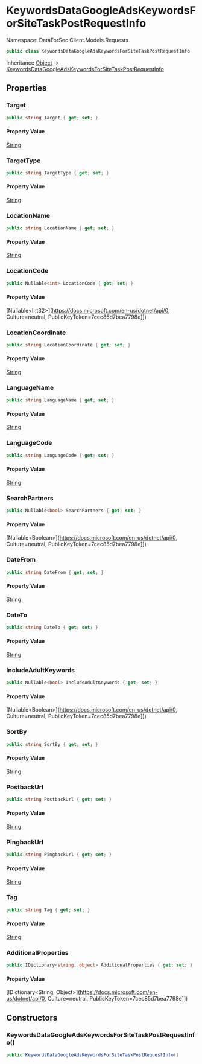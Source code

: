 # KeywordsDataGoogleAdsKeywordsForSiteTaskPostRequestInfo

Namespace: DataForSeo.Client.Models.Requests

```csharp
public class KeywordsDataGoogleAdsKeywordsForSiteTaskPostRequestInfo
```

Inheritance [Object](https://docs.microsoft.com/en-us/dotnet/api/Object) → [KeywordsDataGoogleAdsKeywordsForSiteTaskPostRequestInfo](./KeywordsDataGoogleAdsKeywordsForSiteTaskPostRequestInfo.md)

## Properties

### **Target**

```csharp
public string Target { get; set; }
```

#### Property Value

[String](https://docs.microsoft.com/en-us/dotnet/api/String)<br>

### **TargetType**

```csharp
public string TargetType { get; set; }
```

#### Property Value

[String](https://docs.microsoft.com/en-us/dotnet/api/String)<br>

### **LocationName**

```csharp
public string LocationName { get; set; }
```

#### Property Value

[String](https://docs.microsoft.com/en-us/dotnet/api/String)<br>

### **LocationCode**

```csharp
public Nullable<int> LocationCode { get; set; }
```

#### Property Value

[Nullable&lt;Int32&gt;](https://docs.microsoft.com/en-us/dotnet/api/0, Culture=neutral, PublicKeyToken=7cec85d7bea7798e]])<br>

### **LocationCoordinate**

```csharp
public string LocationCoordinate { get; set; }
```

#### Property Value

[String](https://docs.microsoft.com/en-us/dotnet/api/String)<br>

### **LanguageName**

```csharp
public string LanguageName { get; set; }
```

#### Property Value

[String](https://docs.microsoft.com/en-us/dotnet/api/String)<br>

### **LanguageCode**

```csharp
public string LanguageCode { get; set; }
```

#### Property Value

[String](https://docs.microsoft.com/en-us/dotnet/api/String)<br>

### **SearchPartners**

```csharp
public Nullable<bool> SearchPartners { get; set; }
```

#### Property Value

[Nullable&lt;Boolean&gt;](https://docs.microsoft.com/en-us/dotnet/api/0, Culture=neutral, PublicKeyToken=7cec85d7bea7798e]])<br>

### **DateFrom**

```csharp
public string DateFrom { get; set; }
```

#### Property Value

[String](https://docs.microsoft.com/en-us/dotnet/api/String)<br>

### **DateTo**

```csharp
public string DateTo { get; set; }
```

#### Property Value

[String](https://docs.microsoft.com/en-us/dotnet/api/String)<br>

### **IncludeAdultKeywords**

```csharp
public Nullable<bool> IncludeAdultKeywords { get; set; }
```

#### Property Value

[Nullable&lt;Boolean&gt;](https://docs.microsoft.com/en-us/dotnet/api/0, Culture=neutral, PublicKeyToken=7cec85d7bea7798e]])<br>

### **SortBy**

```csharp
public string SortBy { get; set; }
```

#### Property Value

[String](https://docs.microsoft.com/en-us/dotnet/api/String)<br>

### **PostbackUrl**

```csharp
public string PostbackUrl { get; set; }
```

#### Property Value

[String](https://docs.microsoft.com/en-us/dotnet/api/String)<br>

### **PingbackUrl**

```csharp
public string PingbackUrl { get; set; }
```

#### Property Value

[String](https://docs.microsoft.com/en-us/dotnet/api/String)<br>

### **Tag**

```csharp
public string Tag { get; set; }
```

#### Property Value

[String](https://docs.microsoft.com/en-us/dotnet/api/String)<br>

### **AdditionalProperties**

```csharp
public IDictionary<string, object> AdditionalProperties { get; set; }
```

#### Property Value

[IDictionary&lt;String, Object&gt;](https://docs.microsoft.com/en-us/dotnet/api/0, Culture=neutral, PublicKeyToken=7cec85d7bea7798e]])<br>

## Constructors

### **KeywordsDataGoogleAdsKeywordsForSiteTaskPostRequestInfo()**

```csharp
public KeywordsDataGoogleAdsKeywordsForSiteTaskPostRequestInfo()
```
